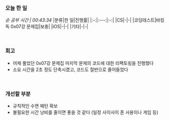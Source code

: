 ### 오늘 한 일
_순 공부 시간 | 00:43:34_
|분류|한 일|진행률|
|:-:|:---:|:-:|
|CS|-|-|
|코딩테스트|바킹독 0x07강 문제집|보충|
|iOS|-|-|
|기타|-|-|

<br>

### 회고
- 어제 풀었던 0x07강 문제집 마지막 문제의 코드에 대한 리팩토링을 진행했다
- 소요 시간을 2초 정도 단축시켰고, 코드도 절반으로 줄어들었다

<br>

### 개선할 부분
- 규칙적인 수면 패턴 확보
- 불필요한 시간 낭비를 줄이면 좋을 것 같다 (일정 사이사이 폰 사용이나 게임 등)

